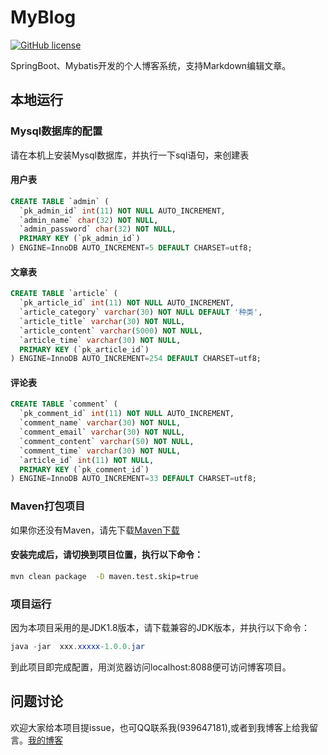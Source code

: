 # MyBlog

[![GitHub license](https://img.shields.io/github/license/MrYezhipeng/MyBlog.svg)](https://github.com/MrYezhipeng/MyBlog/blob/master/LICENSE)

SpringBoot、Mybatis开发的个人博客系统，支持Markdown编辑文章。
## 本地运行
### Mysql数据库的配置
请在本机上安装Mysql数据库，并执行一下sql语句，来创建表
#### 用户表
```sql
CREATE TABLE `admin` (
  `pk_admin_id` int(11) NOT NULL AUTO_INCREMENT,
  `admin_name` char(32) NOT NULL,
  `admin_password` char(32) NOT NULL,
  PRIMARY KEY (`pk_admin_id`)
) ENGINE=InnoDB AUTO_INCREMENT=5 DEFAULT CHARSET=utf8;
```
#### 文章表
```sql
CREATE TABLE `article` (
  `pk_article_id` int(11) NOT NULL AUTO_INCREMENT,
  `article_category` varchar(30) NOT NULL DEFAULT '种类',
  `article_title` varchar(30) NOT NULL,
  `article_content` varchar(5000) NOT NULL,
  `article_time` varchar(30) NOT NULL,
  PRIMARY KEY (`pk_article_id`)
) ENGINE=InnoDB AUTO_INCREMENT=254 DEFAULT CHARSET=utf8;
```
#### 评论表

```sql
CREATE TABLE `comment` (
  `pk_comment_id` int(11) NOT NULL AUTO_INCREMENT,
  `comment_name` varchar(30) NOT NULL,
  `comment_email` varchar(30) NOT NULL,
  `comment_content` varchar(50) NOT NULL,
  `comment_time` varchar(30) NOT NULL,
  `article_id` int(11) NOT NULL,
  PRIMARY KEY (`pk_comment_id`)
) ENGINE=InnoDB AUTO_INCREMENT=33 DEFAULT CHARSET=utf8;
```

### Maven打包项目

如果你还没有Maven，请先下载[Maven下载](https://maven.apache.org/)

#### 安装完成后，请切换到项目位置，执行以下命令：

```bash
mvn clean package  -D maven.test.skip=true
```

### 项目运行
因为本项目采用的是JDK1.8版本，请下载兼容的JDK版本，并执行以下命令：

```java
java -jar  xxx.xxxxx-1.0.0.jar
```

到此项目即完成配置，用浏览器访问localhost:8088便可访问博客项目。
## 问题讨论
欢迎大家给本项目提issue，也可QQ联系我(939647181),或者到我博客上给我留言。[我的博客](https://myblog.drye.top/)
